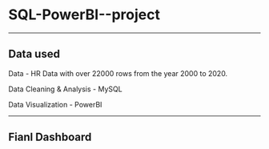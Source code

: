 # SQL-PowerBI--project
-----------------------------------------------
## Data used

Data - HR Data with over 22000 rows from the year 2000 to 2020.

Data Cleaning & Analysis - MySQL

Data Visualization - PowerBI

---------------------------------------------------
## Fianl Dashboard
